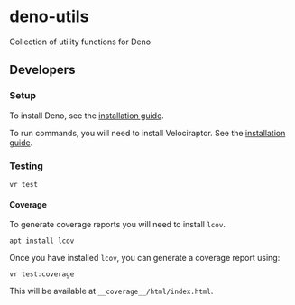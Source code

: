 # deno-utils

Collection of utility functions for Deno

## Developers

### Setup

To install Deno, see the
[installation guide](https://deno.land/manual/getting_started/installation).

To run commands, you will need to install Velociraptor. See the
[installation guide](https://velociraptor.run/docs/installation/).

### Testing

```shell
vr test
```

#### Coverage

To generate coverage reports you will need to install `lcov`.

```shell
apt install lcov
```

Once you have installed `lcov`, you can generate a coverage report using:

```shell
vr test:coverage
```

This will be available at `__coverage__/html/index.html`.
